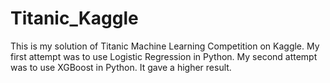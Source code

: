 # Titanic_Kaggle
This is my solution of Titanic Machine Learning Competition on Kaggle.
My first attempt was to use Logistic Regression in Python.
My second attempt was to use XGBoost in Python. It gave a higher result.
